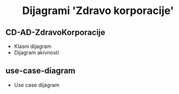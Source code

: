 <h1 align = "center"> Dijagrami 'Zdravo korporacije'</h1>

## CD-AD-ZdravoKorporacije
  
  - Klasni dijagram
  - Dijagram akivnosti

## use-case-diagram

  - Use case dijagram